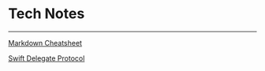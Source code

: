 # Tech Notes

------------------------------

[Markdown Cheatsheet](/tech_notes/markdown-cheatsheet)

[Swift Delegate Protocol](/tech_notes/delegate-protocol)

